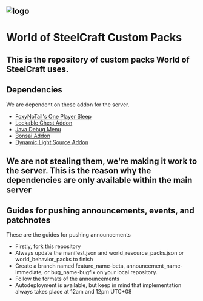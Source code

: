 ![logo](https://files.worldofsteelcraft.tk/assets/web/logo.png)
---
# World of SteelCraft Custom Packs
This is the repository of custom packs **World of SteelCraft** uses.
---
## Dependencies
We are dependent on these addon for the server. 
- [FoxyNoTail's One Player Sleep](https://foxynotail.com/addons/ops/)
- [Lockable Chest Addon](https://mcpedl.com/lockable-chests-addon-1/)
- [Java Debug Menu](https://mcpedl.com/java-debug-screen-addon/)
- [Bonsai Addon](https://mcpedl.com/easy-bonsai-add-on/)
- [Dynamic Light Source Addon](https://mcpedl.com/dynamic-light-sources/)

We are not stealing them, we're making it work to the server. This is the reason why the dependencies are only available within the main server
---
## Guides for pushing announcements, events, and patchnotes
These are the guides for pushing announcements
- Firstly, fork this repository
- Always update the manifest.json and world_resource_packs.json or world_behavior_packs to finish
- Create a branch named feature_name-beta, announcement_name-immediate, or bug_name-bugfix on your local repository.
- Follow the formats of the announcements
- Autodeployment is available, but keep in mind that implementation always takes place at 12am and 12pm UTC+08
